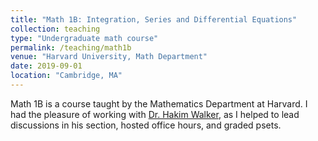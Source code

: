 ```yaml
---
title: "Math 1B: Integration, Series and Differential Equations"
collection: teaching
type: "Undergraduate math course"
permalink: /teaching/math1b
venue: "Harvard University, Math Department"
date: 2019-09-01
location: "Cambridge, MA"
---
```


Math 1B is a course taught by the Mathematics Department at Harvard. I had the pleasure of working with [Dr. Hakim Walker](https://advising.college.harvard.edu/people/hakim-walker), as I helped to lead discussions in his section, hosted office hours, and graded psets. 
